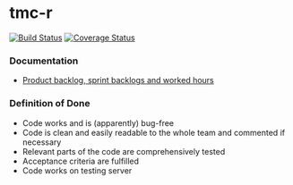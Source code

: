 # tmc-r

[![Build Status](https://travis-ci.org/RTMC/tmc-r.svg?branch=master)](https://travis-ci.org/RTMC/tmc-r)
[![Coverage Status](https://coveralls.io/repos/github/RTMC/tmc-r/badge.svg?branch=master)](https://coveralls.io/github/RTMC/tmc-r?branch=master)

### Documentation

* [Product backlog, sprint backlogs and worked hours](https://docs.google.com/spreadsheets/d/1uS8EfZtXFUFsn7fuUvls3LqDM_Vpn82c1zXXGLNh6ws/)


### Definition of Done
* Code works and is (apparently) bug-free
* Code is clean and easily readable to the whole team and commented if necessary
* Relevant parts of the code are comprehensively tested
* Acceptance criteria are fulfilled
* Code works on testing server

